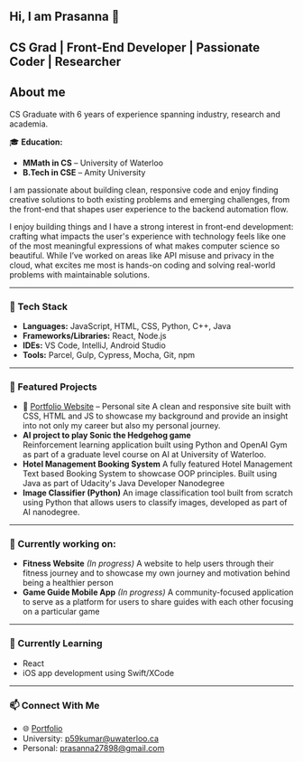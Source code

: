 ## Hi, I am Prasanna 👋
**CS Grad | Front-End Developer | Passionate Coder | Researcher**
---
<!--
**prasannavkumar/prasannavkumar** is a ✨ _special_ ✨ repository because its `README.md` (this file) appears on your GitHub profile.

Here are some ideas to get you started:


- 🌱 I’m currently learning ...
- 👯 I’m looking to collaborate on ...
- 🤔 I’m looking for help with ...
- 💬 Ask me about ...
- 📫 How to reach me: ...
- 😄 Pronouns: ...
- ⚡ Fun fact: ...
-->
## About me

CS Graduate with 6 years of experience spanning industry, research and academia.

🎓 **Education:**
- **MMath in CS** – University of Waterloo  
- **B.Tech in CSE** – Amity University
      
I am passionate about building clean, responsive code and enjoy finding creative solutions to both existing problems and emerging challenges, from the front-end that shapes user experience to the backend automation flow. 

I enjoy building things and I have a strong interest in front-end development: crafting what impacts the user's experience with technology feels like one of the most meaningful expressions of what makes computer science so beautiful. While I’ve worked on areas like API misuse and privacy in the cloud, what excites me most is hands-on coding and solving real-world problems with maintainable solutions.

---

### 🧰 Tech Stack

- **Languages:** JavaScript, HTML, CSS, Python, C++, Java
- **Frameworks/Libraries:** React, Node.js
- **IDEs:** VS Code, IntelliJ, Android Studio 
- **Tools:** Parcel, Gulp, Cypress, Mocha, Git, npm

---
### 📌 Featured Projects

- 🔗 [Portfolio Website](https://prasannakumar.net) – Personal site
  A clean and responsive site built with CSS, HTML and JS to showcase my background and provide an insight into not only my career but also my personal journey.
- **AI project to play Sonic the Hedgehog game**  
  Reinforcement learning application built using Python and OpenAI Gym as part of a graduate level course on AI at University of Waterloo. 
- **Hotel Management Booking System**
  A fully featured Hotel Management Text based Booking System to showcase OOP principles. Built using Java as part of Udacity's Java Developer Nanodegree
- **Image Classifier (Python)**
  An image classification tool built from scratch using Python that allows users to classify images, developed as part of AI nanodegree.
---
 ### 🔭 Currently working on:
  - **Fitness Website** *(In progress)*
   A website to help users through their fitness journey and to showcase my own journey and motivation behind being a healthier person
  - **Game Guide Mobile App** *(In progress)*
     A community-focused application to serve as a platform for users to share guides with each other focusing on a particular game

---
  
### 🌱 Currently Learning

- React
- iOS app development using Swift/XCode

---

### 📫 Connect With Me

- 🌐 [Portfolio](https://prasannakumar.net)
- University: [p59kumar@uwaterloo.ca](mailto:p59kumar@uwaterloo.ca)
- Personal: [prasanna27898@gmail.com](mailto:prasanna27898@gmail.com)  
